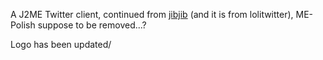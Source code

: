 A J2ME Twitter client, continued from [jibjib](http://code.google.com/p/jibjib/) (and it is from lolitwitter), ME-Polish suppose to be removed...?

Logo has been updated/